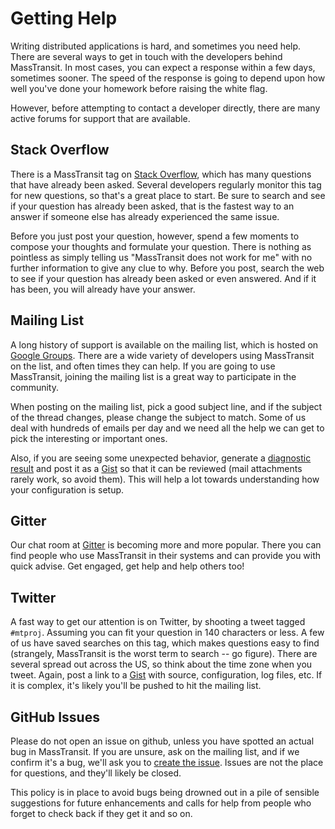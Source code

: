 # Getting Help

Writing distributed applications is hard, and sometimes you need help. There are several ways to get in
touch with the developers behind MassTransit. In most cases, you can expect a response within a few days,
sometimes sooner. The speed of the response is going to depend upon how well you've done your homework
before raising the white flag.

However, before attempting to contact a developer directly, there are many active forums for support
that are available.

## Stack Overflow

There is a MassTransit tag on [Stack Overflow][1], which has many questions that have already been asked.
Several developers regularly monitor this tag for new questions, so that's a great place to start. Be sure
to search and see if your question has already been asked, that is the fastest way to an answer if someone
else has already experienced the same issue.

Before you just post your question, however, spend a few moments to compose your thoughts and formulate your
question. There is nothing as pointless as simply telling us "MassTransit does not work for me" with no further
information to give any clue to why. Before you post, search the web to see if your question has already been
asked or even answered. And if it has been, you will already have your answer.

## Mailing List

A long history of support is available on the mailing list, which is hosted on [Google Groups][2]. There are
a wide variety of developers using MassTransit on the list, and often times they can help. If you are going to
use MassTransit, joining the mailing list is a great way to participate in the community.

When posting on the mailing list, pick a good subject line, and if the subject of the thread changes, please
change the subject to match. Some of us deal with hundreds of emails per day and we need all the help we can
get to pick the interesting or important ones.

Also, if you are seeing some unexpected behavior, generate a [diagnostic result](configuration/diagnostics.md) and 
post it as a [Gist][4] so that it can be reviewed (mail attachments rarely work, so avoid them). 
This will help a lot towards understanding how your configuration is setup.

## Gitter

Our chat room at [Gitter](https://gitter.im/MassTransit/home) is becoming more and more popular.
There you can find people who use MassTransit in their systems and can provide you with quick advise. 
Get engaged, get help and help others too!

## Twitter

A fast way to get our attention is on Twitter, by shooting a tweet tagged `#mtproj`. Assuming you can fit your
question in 140 characters or less. A few of us have saved searches on this tag, which makes questions easy to find
(strangely, MassTransit is the worst term to search -- go figure). There are several spread out across the US, so
think about the time zone when you tweet. Again, post a link to a [Gist][4] with source, configuration, log files, etc.
If it is complex, it's likely you'll be pushed to hit the mailing list.

## GitHub Issues

Please do not open an issue on github, unless you have spotted an actual bug in MassTransit. If you are unsure,
ask on the mailing list, and if we confirm it's a bug, we'll ask you to [create the issue][3]. Issues are not
the place for questions, and they'll likely be closed.

This policy is in place to avoid bugs being drowned out in a pile of sensible suggestions for future enhancements
and calls for help from people who forget to check back if they get it and so on.

[1]: http://stackoverflow.com/questions/tagged/masstransit
[2]: http://groups.google.com/group/masstransit-discuss/
[3]: https://github.com/masstransit/masstransit/issues
[4]: https://gist.github.com/